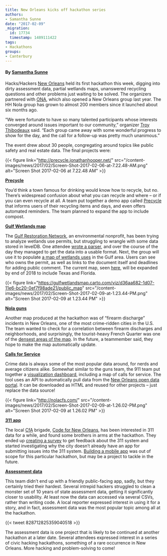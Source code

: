 ```yaml
---
title: New Orleans kicks off hackathon series
authors:
- Samantha Sunne
date: "2017-02-09"
_migration:
  id: 17734
  timestamp: 1489111422
tags:
- Hackathons
groups:
- Canterbury
---
```


#### **By** [**Samantha Sunne**][1]

Hacks/Hackers [New Orleans][2] held its first hackathon this week, digging into dirty assessment data, partial wetlands maps, unanswered recycling questions and other problems just waiting to be solved. The organizers partnered with [ONA][3], which also opened a New Orleans group last year. The HH Nola group has grown to almost 200 members since it launched about six months ago.

&#8220;We were fortunate to have so many talented participants whose interests converged around issues important to our community,&#8221; organizer [Troy Thibodeaux][4] said. &#8220;Each group came away with some wonderful progress to show for the day, and the call for a follow-up was pretty much unanimous.&#8221;

The event drew about 30 people, congregating around topics like public safety and real estate data. The final projects were:

{{< figure link="http://precycle.jonathanhooper.net/" src="/content-images/news/2017/02/Screen-Shot-2017-02-06-at-7.22.48-AM.png" alt="Screen Shot 2017-02-06 at 7.22.48 AM" >}}

[**Precycle**][5]

You&#8217;d think a town famous for drinking would know how to recycle, but no. There&#8217;s widespread confusion about what you can recycle and where &#8211; or if you can even recycle at all. A team put together a demo app called [Precycle][5] that informs users of their recycling items and days, and even offers automated reminders. The team planned to expand the app to include compost.

[**Gulf Wetlands map**][6]

The [Gulf Restoration Network][7], an environmental nonprofit, has been trying to analyze wetlands use permits, but struggling to wrangle with some data stored in levelDB. One attendee [wrote a parser][8], and over the course of the day they managed to get the data into a usable format. Next, the group will use it to populate [a map of wetlands uses][9] in the Gulf area. Users can see who owns the permit, as well as links to the document itself and deadlines for adding public comment. The current map, seen [here][6], will be expanded by end of 2018 to include Texas and Florida.

{{< figure link="https://gulfwetlandsmap.carto.com/viz/d36aa682-1d07-11e6-bc20-0ef7f98ade21/public_map" src="/content-images/news/2017/02/Screen-Shot-2017-02-09-at-1.23.44-PM.png" alt="Screen Shot 2017-02-09 at 1.23.44 PM" >}}

[**Nola guns**][10]

Another map produced at the hackathon was of &#8220;firearm discharge&#8221; incidents in New Orleans, one of the most crime-ridden cities in the U.S. The team wanted to check for a correlation between firearm discharges and neighborhoods, and surprisingly, the tourist-heavy French Quarter was one of the [densest areas of the map][10]. In the future, a teammember said, they hope to make the map automatically update.

[**Calls for Service**][11]

Crime data is always some of the most popular data around, for nerds and average citizens alike. Somewhat similar to the guns team, the 911 team put together a [visualization dashboard][11], including a map of calls for service. The tool uses an API to automatically pull data from the [New Orleans open data portal][12]. It can be downloaded as HTML and reused for other projects &#8211; just replace the data source!

{{< figure link="http://nolacfs.com/" src="/content-images/news/2017/02/Screen-Shot-2017-02-09-at-1.26.02-PM.png" alt="Screen Shot 2017-02-09 at 1.26.02 PM" >}}

[**311 app**][13]

The local [CfA][14] brigade, [Code for New Orleans][15], has been interested in 311 data for a while, and found some brothers in arms at the hackathon. They ended up [creating a survey][16] to get feedback about the 311 system and started investigating why the city doesn&#8217;t already have an app for submitting issues into the 311 system. [Building a mobile app][13] was out of scope for this particular hackathon, but may be a project to tackle in the future.

[**Assessment data**](https://github.com/bhelx/nola-assessor-data)

This team didn&#8217;t end up with a friendly public-facing app, sadly, but they certainly tried their hardest. Several intrepid hackers struggled to clean a monster set of 10 years of state assessment data, getting it significantly closer to usability. At least now the data can accessed via several CSVs, rather than writing code. A local reporter expressed interest in using it for a story, and in fact, assessment data was the most popular topic among all at the hackathon.

{{< tweet 828712825359040518 >}}

The assessment data is one project that is likely to be continued at another hackathon at a later date. Several attendees expressed interest in a series of civic hacking hackathons, something of a rare occurrence in New Orleans. More hacking and problem-solving to come!

 [1]: https://twitter.com/samanthasunne
 [2]: https://www.meetup.com/hacks-hackers-new-orleans/
 [3]: https://www.meetup.com/ona-new-orleans/
 [4]: https://twitter.com/tthibo?lang=en
 [5]: http://precycle.jonathanhooper.net/
 [6]: https://gulfwetlandsmap.carto.com/viz/d36aa682-1d07-11e6-bc20-0ef7f98ade21/public_map
 [7]: http://www.healthygulf.org/
 [8]: https://github.com/togakangaroo/scott2-leveldb-parser
 [9]: https://gulfwetlandsmap.carto.com/viz/ee6706e4-f243-4835-8e44-5cc437bcf47f/public_map
 [10]: http://nolaguns.lkdev.com/
 [11]: http://nolacfs.com/
 [12]: http://data.nola.gov
 [13]: https://github.com/codefornola/311
 [14]: https://www.codeforamerica.org/
 [15]: http://meetup.com/code-for-New-Orleans/
 [16]: https://docs.google.com/forms/d/e/1FAIpQLScbY9u6TZdDOTTWel1KReKwBBCevCHa6_jjEwLrCyNOu6nHcA/viewform
